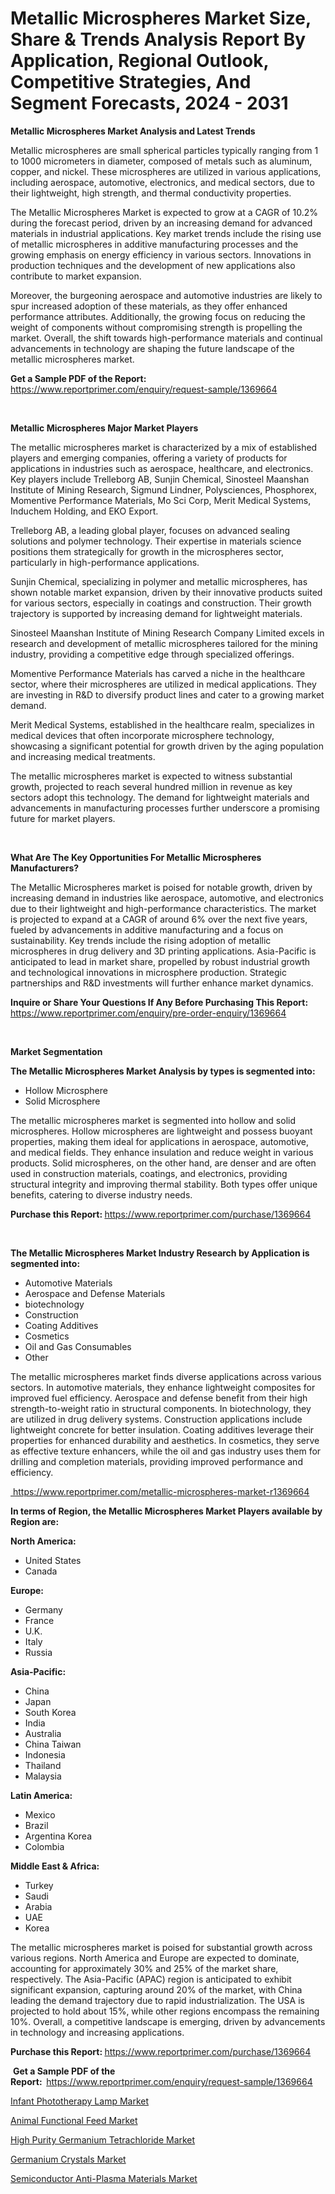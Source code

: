 <p><h1>Metallic Microspheres Market Size, Share & Trends Analysis Report By Application, Regional Outlook, Competitive Strategies, And Segment Forecasts, 2024 - 2031</h1></p><p><strong>Metallic Microspheres Market Analysis and Latest Trends</strong></p>
<p><p>Metallic microspheres are small spherical particles typically ranging from 1 to 1000 micrometers in diameter, composed of metals such as aluminum, copper, and nickel. These microspheres are utilized in various applications, including aerospace, automotive, electronics, and medical sectors, due to their lightweight, high strength, and thermal conductivity properties. </p><p>The Metallic Microspheres Market is expected to grow at a CAGR of 10.2% during the forecast period, driven by an increasing demand for advanced materials in industrial applications. Key market trends include the rising use of metallic microspheres in additive manufacturing processes and the growing emphasis on energy efficiency in various sectors. Innovations in production techniques and the development of new applications also contribute to market expansion. </p><p>Moreover, the burgeoning aerospace and automotive industries are likely to spur increased adoption of these materials, as they offer enhanced performance attributes. Additionally, the growing focus on reducing the weight of components without compromising strength is propelling the market. Overall, the shift towards high-performance materials and continual advancements in technology are shaping the future landscape of the metallic microspheres market.</p></p>
<p><strong>Get a Sample PDF of the Report:&nbsp;</strong> <a href="https://www.reportprimer.com/enquiry/request-sample/1369664">https://www.reportprimer.com/enquiry/request-sample/1369664</a></p>
<p>&nbsp;</p>
<p><strong>Metallic Microspheres Major Market Players</strong></p>
<p><p>The metallic microspheres market is characterized by a mix of established players and emerging companies, offering a variety of products for applications in industries such as aerospace, healthcare, and electronics. Key players include Trelleborg AB, Sunjin Chemical, Sinosteel Maanshan Institute of Mining Research, Sigmund Lindner, Polysciences, Phosphorex, Momentive Performance Materials, Mo Sci Corp, Merit Medical Systems, Induchem Holding, and EKO Export.</p><p>Trelleborg AB, a leading global player, focuses on advanced sealing solutions and polymer technology. Their expertise in materials science positions them strategically for growth in the microspheres sector, particularly in high-performance applications.</p><p>Sunjin Chemical, specializing in polymer and metallic microspheres, has shown notable market expansion, driven by their innovative products suited for various sectors, especially in coatings and construction. Their growth trajectory is supported by increasing demand for lightweight materials.</p><p>Sinosteel Maanshan Institute of Mining Research Company Limited excels in research and development of metallic microspheres tailored for the mining industry, providing a competitive edge through specialized offerings.</p><p>Momentive Performance Materials has carved a niche in the healthcare sector, where their microspheres are utilized in medical applications. They are investing in R&D to diversify product lines and cater to a growing market demand.</p><p>Merit Medical Systems, established in the healthcare realm, specializes in medical devices that often incorporate microsphere technology, showcasing a significant potential for growth driven by the aging population and increasing medical treatments.</p><p>The metallic microspheres market is expected to witness substantial growth, projected to reach several hundred million in revenue as key sectors adopt this technology. The demand for lightweight materials and advancements in manufacturing processes further underscore a promising future for market players.</p></p>
<p>&nbsp;</p>
<p><strong>What Are The Key Opportunities For Metallic Microspheres Manufacturers?</strong></p>
<p><p>The Metallic Microspheres market is poised for notable growth, driven by increasing demand in industries like aerospace, automotive, and electronics due to their lightweight and high-performance characteristics. The market is projected to expand at a CAGR of around 6% over the next five years, fueled by advancements in additive manufacturing and a focus on sustainability. Key trends include the rising adoption of metallic microspheres in drug delivery and 3D printing applications. Asia-Pacific is anticipated to lead in market share, propelled by robust industrial growth and technological innovations in microsphere production. Strategic partnerships and R&D investments will further enhance market dynamics.</p></p>
<p><strong>Inquire or Share Your Questions If Any Before Purchasing This Report:</strong> <a href="https://www.reportprimer.com/enquiry/pre-order-enquiry/1369664">https://www.reportprimer.com/enquiry/pre-order-enquiry/1369664</a></p>
<p>&nbsp;</p>
<p><strong>Market Segmentation</strong></p>
<p><strong>The Metallic Microspheres Market Analysis by types is segmented into:</strong></p>
<p><ul><li>Hollow Microsphere</li><li>Solid Microsphere</li></ul></p>
<p><p>The metallic microspheres market is segmented into hollow and solid microspheres. Hollow microspheres are lightweight and possess buoyant properties, making them ideal for applications in aerospace, automotive, and medical fields. They enhance insulation and reduce weight in various products. Solid microspheres, on the other hand, are denser and are often used in construction materials, coatings, and electronics, providing structural integrity and improving thermal stability. Both types offer unique benefits, catering to diverse industry needs.</p></p>
<p><strong>Purchase this Report:&nbsp;</strong><a href="https://www.reportprimer.com/purchase/1369664">https://www.reportprimer.com/purchase/1369664</a></p>
<p>&nbsp;</p>
<p><strong>The Metallic Microspheres Market Industry Research by Application is segmented into:</strong></p>
<p><ul><li>Automotive Materials</li><li>Aerospace and Defense Materials</li><li>biotechnology</li><li>Construction</li><li>Coating Additives</li><li>Cosmetics</li><li>Oil and Gas Consumables</li><li>Other</li></ul></p>
<p><p>The metallic microspheres market finds diverse applications across various sectors. In automotive materials, they enhance lightweight composites for improved fuel efficiency. Aerospace and defense benefit from their high strength-to-weight ratio in structural components. In biotechnology, they are utilized in drug delivery systems. Construction applications include lightweight concrete for better insulation. Coating additives leverage their properties for enhanced durability and aesthetics. In cosmetics, they serve as effective texture enhancers, while the oil and gas industry uses them for drilling and completion materials, providing improved performance and efficiency.</p></p>
<p><a href="https://www.reportprimer.com/metallic-microspheres-market-r1369664">&nbsp;https://www.reportprimer.com/metallic-microspheres-market-r1369664</a></p>
<p><strong>In terms of Region, the Metallic Microspheres Market Players available by Region are:</strong></p>
<p>
    <p> <strong> North America: </strong>
        <ul>
            <li>United States</li>
            <li>Canada</li>
        </ul>
        </p> 
    <p> <strong> Europe: </strong>
        <ul>
            <li>Germany</li>
            <li>France</li>
            <li>U.K.</li>
            <li>Italy</li>
            <li>Russia</li>
        </ul>
        </p> 
    <p> <strong> Asia-Pacific: </strong>
        <ul>
            <li>China</li>
            <li>Japan</li>
            <li>South Korea</li>
            <li>India</li>
            <li>Australia</li>
            <li>China Taiwan</li>
            <li>Indonesia</li>
            <li>Thailand</li>
            <li>Malaysia</li>
        </ul>
        </p> 
    <p> <strong> Latin America: </strong>
        <ul>
            <li>Mexico</li>
            <li>Brazil</li>
            <li>Argentina Korea</li>
            <li>Colombia</li>
        </ul>
        </p> 
    <p> <strong> Middle East & Africa: </strong>
        <ul>
            <li>Turkey</li>
            <li>Saudi</li>
            <li>Arabia</li>
            <li>UAE</li>
            <li>Korea</li>
        </ul>
    </p>
    </p>
<p><p>The metallic microspheres market is poised for substantial growth across various regions. North America and Europe are expected to dominate, accounting for approximately 30% and 25% of the market share, respectively. The Asia-Pacific (APAC) region is anticipated to exhibit significant expansion, capturing around 20% of the market, with China leading the demand trajectory due to rapid industrialization. The USA is projected to hold about 15%, while other regions encompass the remaining 10%. Overall, a competitive landscape is emerging, driven by advancements in technology and increasing applications.</p></p>
<p><strong>Purchase this Report: </strong><a href="https://www.reportprimer.com/purchase/1369664">https://www.reportprimer.com/purchase/1369664</a></p>
<p>&nbsp;<strong>Get a Sample PDF of the Report:&nbsp;&nbsp;</strong><a href="https://www.reportprimer.com/enquiry/request-sample/1369664">https://www.reportprimer.com/enquiry/request-sample/1369664</a></p>
<p><strong></strong></p>
<p><p><a href="https://www.linkedin.com/pulse/global-infant-phototherapy-lamp-market-sector-types-applications-4ianf">Infant Phototherapy Lamp Market</a></p><p><a href="https://issuu.com/reportprime-2/docs/animal-functional-feed-market-size-_931db1e74888c1">Animal Functional Feed Market</a></p><p><a href="https://medium.com/@hasanrajibul387/global-high-purity-germanium-tetrachloride-market-status-2024-2031-and-forecast-by-region-38b8da1fd8bd">High Purity Germanium Tetrachloride Market</a></p><p><a href="https://medium.com/@hasanrajibul387/future-of-germanium-crystals-market-global-market-forecast-and-market-trends-2024-2031-2e93ecd4764a">Germanium Crystals Market</a></p><p><a href="https://issuu.com/reportprime-2/docs/semiconductor-anti-plasma-materials_4825594604362e">Semiconductor Anti-Plasma Materials Market</a></p></p>